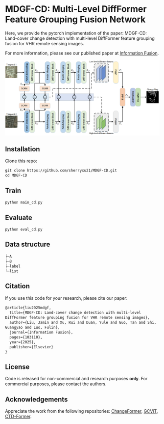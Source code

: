 # MDGF-CD: Multi-Level DiffFormer Feature Grouping Fusion Network
Here, we provide the pytorch implementation of the paper: MDGF-CD: Land-cover change detection with multi-level DiffFormer feature grouping fusion for VHR remote sensing images.

For more information, please see our published paper at [Information Fusion](https://www.sciencedirect.com/science/article/pii/S1566253525001836).

![flowchart](flowchart.png)

## Installation

Clone this repo:

```shell
git clone https://github.com/sherryxu21/MDGF-CD.git
cd MDGF-CD
```

## Train

```
python main_cd.py
```

## Evaluate

```
python eval_cd.py
```

## Data structure

```
├─A
├─B
├─label
└─list
```

## Citation

If you use this code for your research, please cite our paper:

```
@article{liu2025mdgf,
  title={MDGF-CD: Land-cover change detection with multi-level DiffFormer feature grouping fusion for VHR remote sensing images},
  author={Liu, Jamin and Xu, Rui and Duan, Yule and Guo, Tan and Shi, Guangyao and Luo, Fulin},
  journal={Information Fusion},
  pages={103110},
  year={2025},
  publisher={Elsevier}
}
```

## License

Code is released for non-commercial and research purposes **only**. For commercial purposes, please contact the authors.

## Acknowledgements
Appreciate the work from the following repositories: [ChangeFormer](https://github.com/wgcban/ChangeFormer), [GCViT](https://github.com/NVlabs/GCViT), [CTD-Former](https://github.com/RSMagneto/CTD-Former).
